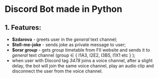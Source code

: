 # Discord Bot made in Python

## 1. Features:
- **$zdarova** - greets user in the *general* text channel;
- **$tell-me-joke** - sends joke as private message to user;
- **$orar *group*** - gets *group* timetable from FII website and sends it to *general* text channel (group ∈ { I1A3, I2E2, I3B5, I1X1 etc } );
- when user with Discord tag *3478* joins a voice channel, after a slight delay, the bot will join the same voice channel, play an audio clip and disconnect the user from the voice channel.
